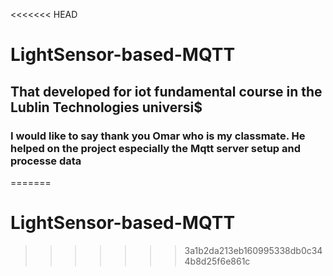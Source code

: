 <<<<<<< HEAD

# LightSensor-based-MQTT
## That developed for iot fundamental course in the Lublin Technologies universi$
### I would like to say thank you Omar who is my classmate. He helped on the project especially the Mqtt server setup and processe data

=======
# LightSensor-based-MQTT
>>>>>>> 3a1b2da213eb160995338db0c344b8d25f6e861c
